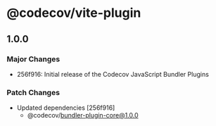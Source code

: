 # @codecov/vite-plugin

## 1.0.0

### Major Changes

- 256f916: Initial release of the Codecov JavaScript Bundler Plugins

### Patch Changes

- Updated dependencies [256f916]
  - @codecov/bundler-plugin-core@1.0.0
